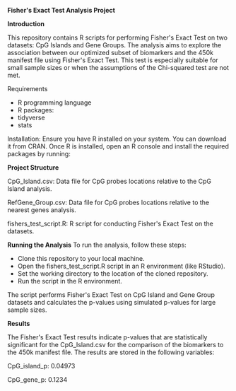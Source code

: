 **Fisher's Exact Test Analysis Project**

**Introduction**

This repository contains R scripts for performing Fisher's Exact Test on two datasets: CpG Islands and Gene Groups. The analysis aims to explore the association between our optimized subset of biomarkers and the 450k manifest file using Fisher's Exact Test. This test is especially suitable for small sample sizes or when the assumptions of the Chi-squared test are not met.

Requirements

- R programming language
- R packages:
- tidyverse
- stats

Installation: Ensure you have R installed on your system. You can download it from CRAN. Once R is installed, open an R console and install the required packages by running:

**Project Structure**

CpG_Island.csv: Data file for CpG probes locations relative to the CpG Island analysis.

RefGene_Group.csv: Data file for CpG probes locations relative to the nearest genes analysis.

fishers_test_script.R: R script for conducting Fisher's Exact Test on the datasets.

**Running the Analysis**
To run the analysis, follow these steps:

- Clone this repository to your local machine.
- Open the fishers_test_script.R script in an R environment (like RStudio).
- Set the working directory to the location of the cloned repository.
- Run the script in the R environment.

The script performs Fisher's Exact Test on CpG Island and Gene Group datasets and calculates the p-values using simulated p-values for large sample sizes.

**Results**

The Fisher's Exact Test results indicate p-values that are statistically significant for the CpG_Island.csv for the comparison of the biomarkers to the 450k manifest file. The results are stored in the following variables:

CpG_island_p: 0.04973

CpG_gene_p: 0.1234

